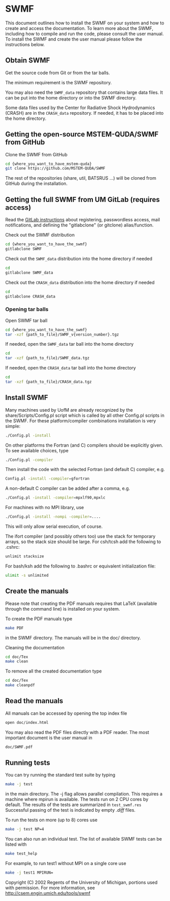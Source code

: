 SWMF
====

This document outlines how to install the SWMF on your system and how
to create and access the documentation.  To learn more about the SWMF,
including how to compile and run the code, please consult the user
manual.  To install the SWMF and create the user manual please follow
the instructions below.

Obtain SWMF
-----------

Get the source code from Git or from the tar balls.

The minimum requirement is the SWMF repository. 

You may also need the `SWMF_data` repository that contains large data
files.  It can be put into the home directory or into the SWMF directory.

Some data files used by the Center for Radiative Shock Hydrodynamics
(CRASH) are in the `CRASH_data` repository.  If needed, it has to be
placed into the home directory.

Getting the open-source MSTEM-QUDA/SWMF from GitHub
----------------------------------------------------------------
Clone the SWMF from GitHub

```bash
cd {where_you_want_to_have_mstem-quda}
git clone https://github.com/MSTEM-QUDA/SWMF
```

The rest of the repositories (share, util, BATSRUS ...)
will be cloned from GitHub during the installation.

Getting the full SWMF from UM GitLab (requires access)
----------------------------------------------------------------

Read the
[GitLab instructions](http://herot.engin.umich.edu/~gtoth/SWMF/doc/GitLab_instructions.pdf)
about registering, passwordless access, mail notifications, and
defining the "gitlabclone" (or gitclone) alias/function.

Check out the SWMF distribution

```bash
cd {where_you_want_to_have_the_swmf}
gitlabclone SWMF
```

Check out the `SWMF_data` distribution into the home directory if needed

```bash
cd
gitlabclone SWMF_data
```

Check out the `CRASH_data` distribution into the home directory if needed

```bash
cd
gitlabclone CRASH_data
```

### Opening tar balls

Open SWMF tar ball

```bash
cd {where_you_want_to_have_the_swmf}
tar -xzf {path_to_file}/SWMF_v{version_number}.tgz
```

If needed, open the `SWMF_data` tar ball into the home directory

```bash
cd
tar -xzf {path_to_file}/SWMF_data.tgz
```

If needed, open the `CRASH_data` tar ball into the home directory

```bash
cd
tar -xzf {path_to_file}/CRASH_data.tgz
```

Install SWMF
------------

Many machines used by UofM are already recognized by the
share/Scripts/Config.pl script which is called by all other Config.pl
scripts in the SWMF. For these platform/compiler combinations
installation is very simple:

```bash
./Config.pl -install
```

On other platforms the Fortran (and C) compilers should be explicitly
given.  To see available choices, type

```bash
./Config.pl -compiler
```

Then install the code with the selected Fortran (and default C)
compiler, e.g.

```bash
Config.pl -install -compiler=gfortran
```

A non-default C compiler can be added after a comma, e.g.

```bash
./Config.pl -install -compiler=mpxlf90,mpxlc
```

For machines with no MPI library, use

```bash
./Config.pl -install -nompi -compiler=....
```

This will only allow serial execution, of course.

The ifort compiler (and possibly others too) use the stack for temporary arrays,
so the stack size should be large. For csh/tcsh add the following to .cshrc: 

```bash
unlimit stacksize
```

For bash/ksh add the following to .bashrc or equivalent initialization file:

```bash
ulimit -s unlimited
```

Create the manuals
------------------

Please note that creating the PDF manuals requires that LaTeX
(available through the command line) is installed on your system.

To create the PDF manuals type

```bash
make PDF
```

in the SWMF directory. The manuals will be in the doc/ directory.

Cleaning the documentation

```bash
cd doc/Tex
make clean
```

To remove all the created documentation type

```bash
cd doc/Tex
make cleanpdf
```

Read the manuals
----------------

All manuals can be accessed by opening the top index file 

```bash
open doc/index.html
```

You may also read the PDF files directly with a PDF reader.  The most
important document is the user manual in

```bash
doc/SWMF.pdf
```

Running tests
-------------

You can try running the standard test suite by typing

```bash
make -j test
```

in the main directory. The -j flag allows parallel compilation.  This
requires a machine where mpirun is available.  The tests run on 2 CPU
cores by default.  The results of the tests are summarized in
`test_swmf.res` Successful passing of the test is indicated by empty
*.diff* files.

To run the tests on more (up to 8) cores use

```bash
make -j test NP=4
```

You can also run an individual test. The list of available SWMF tests can be listed with

```bash
make test_help
```

For example, to run test1 without MPI on a single core use

```bash
make -j test1 MPIRUN=
```

Copyright (C) 2002 Regents of the University of Michigan, portions
used with permission. For more information, see http://csem.engin.umich.edu/tools/swmf

